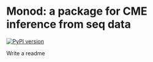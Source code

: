 # Monod: a package for CME inference from seq data

[![PyPI version](https://badge.fury.io/py/monod.svg)](https://badge.fury.io/py/monod)

Write a readme
